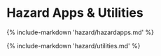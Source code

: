 # Hazard Apps & Utilities

{% include-markdown 'hazard/hazardapps.md' %}

{% include-markdown 'hazard/utilities.md' %}

